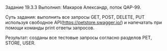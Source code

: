 Задание 19.3.3
Выполнил: Макаров Александр, поток QAP-99.

Суть задания: выполнить все запросы GET, POST, DELETE, PUT используя 
свободное API(https://petstore.swagger.io/) и напечатать при помощи 
команды print ответы запросов.

Результат: созданы все тестовые запросы согласно разделов PET, STORE, USER.
